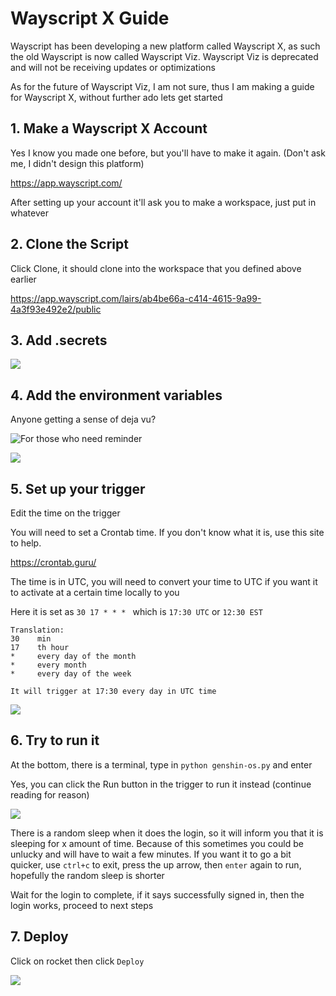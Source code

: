 # Wayscript X Guide

Wayscript has been developing a new platform called Wayscript X, as such the old Wayscript is now called Wayscript Viz. Wayscript Viz is deprecated and will not be receiving updates or optimizations

As for the future of Wayscript Viz, I am not sure, thus I am making a guide for Wayscript X, without further ado lets get started

## 1. Make a Wayscript X Account
Yes I know you made one before, but you'll have to make it again. (Don't ask me, I didn't design this platform)

https://app.wayscript.com/

After setting up your account it'll ask you to make a workspace, just put in whatever

## 2. Clone the Script
Click Clone, it should clone into the workspace that you defined above earlier

https://app.wayscript.com/lairs/ab4be66a-c414-4615-9a99-4a3f93e492e2/public

## 3. Add .secrets
![](https://i.imgur.com/eIhGwKY.png)

## 4. Add the environment variables
Anyone getting a sense of deja vu?

![For those who need reminder](https://am-steph.github.io/wayscript-login-helper/#4-set-up-the-secrets)

![](https://i.imgur.com/KbG0E9b.png)

## 5. Set up your trigger

Edit the time on the trigger

You will need to set a Crontab time. If you don't know what it is, use this site to help.

https://crontab.guru/

The time is in UTC, you will need to convert your time to UTC if you want it to activate at a certain time locally to you

Here it is set as `30 17 * * * ` which is `17:30 UTC` or `12:30 EST` 

```
Translation:
30    min
17    th hour
*     every day of the month
*     every month
*     every day of the week

It will trigger at 17:30 every day in UTC time
```
![](https://i.imgur.com/7Ngk895.png)

## 6. Try to run it

At the bottom, there is a terminal, type in `python genshin-os.py` and enter

Yes, you can click the Run button in the trigger to run it instead (continue reading for reason)

![](https://i.imgur.com/r9GvVfB.png)

There is a random sleep when it does the login, so it will inform you that it is sleeping for x amount of time. Because of this sometimes you could be unlucky and will have to wait a few minutes. If you want it to go a bit quicker, use `ctrl+c` to exit, press the up arrow, then `enter` again to run, hopefully the random sleep is shorter

Wait for the login to complete, if it says successfully signed in, then the login works, proceed to next steps

## 7. Deploy
Click on rocket then click `Deploy`

![](https://i.imgur.com/UJbdZLF.png)
